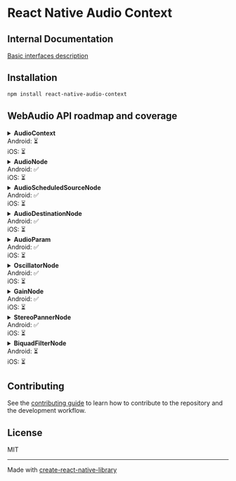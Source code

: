# React Native Audio Context

## Internal Documentation

[Basic interfaces description](./internal-docs/basic-interfaces.md)

## Installation

```sh
npm install react-native-audio-context
```

## WebAudio API roadmap and coverage

<details>
  <summary><b>AudioContext</b><br/> Android: ⏳ <br/>iOS: ⏳</summary>

| Method / Property     | iOS  | Android |
| --------------------- | ---- | ------- |
| :---                  | ---: | ---:    |
| 🔹 destination        |      | ✅      |
| 🔹 sampleRate         |      | ✅      |
| 🔹 state              |      | ✅      |
| 🔘 createGain         |      | ✅      |
| 🔘 createOscillator   |      | ✅      |
| 🔘 createStereoPanner |      | ✅      |
| 🔘 createBiquadFilter |      | ⏳      |
| 🔘 getCurrentTime     |      | ✅      |
| 🔘 close              |      | ⏳      |

</details>

<details>
  <summary><b>AudioNode</b><br/> Android: ✅ <br />iOS: ⏳</summary>

|       Method / Property       | iOS  | Android |
| ----------------------------- | ---- | ------- |
| :---                          | ---: | ---:    |
| 🔹context                     |      | ✅      |
| 🔹numberOfInputs              |      | ✅      |
| 🔹numberOfOutputs             |      | ✅      |
| 🔘connect                     |      | ✅      |
| 🔘disconnect                  |      | ✅      |

</details>

<details>
  <summary><b>AudioScheduledSourceNode</b><br/> Android: ✅ <br />iOS: ⏳</summary>

|       Method / Property       | iOS  | Android |
| ----------------------------- | ---- | ------- |
| :---                          | ---: | ---:    |
| 🔘start                       |      | ✅      |
| 🔘stop                        |      | ✅      |

</details>

<details>
  <summary><b>AudioDestinationNode</b><br/> Android: ✅ <br />iOS: ⏳</summary>

|       Method / Property       | iOS  | Android |
| ----------------------------- | ---- | ------- |
| :---                          | ---: | ---:    |

</details>

<details>
  <summary><b>AudioParam</b><br/> Android: ✅ <br />iOS: ⏳</summary>

|       Method / Property       | iOS  | Android |
| ----------------------------- | ---- | ------- |
| :---                          | ---: | ---:    |
| 🔹value                       |      | ✅      |
| 🔹defaultValue                |      | ✅      |
| 🔹minValue                    |      | ✅      |
| 🔹maxValue                    |      | ✅      |
| 🔘setValueAtTime              |      | ✅      |
| 🔘linearRampToValueAtTime     |      | ✅      |
| 🔘exponentialRampToValueAtTime|      | ✅      |

</details>

<details>
  <summary><b>OscillatorNode</b><br/> Android: ✅ <br />iOS: ⏳</summary>

|       Method / Property       | iOS  | Android |
| ----------------------------- | ---- | ------- |
| :---                          | ---: | ---:    |
| 🔹frequency                   |      | ✅      |
| 🔹detune                      |      | ✅      |
| 🔹type                        |      | ✅      |

</details>

<details>
  <summary><b>GainNode</b><br/> Android: ✅ <br />iOS: ⏳</summary>

|       Method / Property       | iOS  | Android |
| ----------------------------- | ---- | ------- |
| :---                          | ---: | ---:    |
| 🔹gain                        |      | ✅      |

</details>

<details>
  <summary><b>StereoPannerNode</b><br/> Android: ✅ <br />iOS: ⏳</summary>

|       Method / Property       | iOS  | Android |
| ----------------------------- | ---- | ------- |
| :---                          | ---: | ---:    |
| 🔹pan                         |      | ✅      |

</details>

<details>
  <summary><b>BiquadFilterNode</b><br/> Android: ⏳ <br />iOS: ⏳</summary>

|       Method / Property       | iOS  | Android |
| ----------------------------- | ---- | ------- |
| :---                          | ---: | ---:    |
| 🔹frequency                   |      | ⏳      |
| 🔹detune                      |      | ⏳      |
| 🔹Q                           |      | ⏳      |
| 🔹gain                        |      | ⏳      |
| 🔹type                        |      | ⏳      |

</details>

## Contributing

See the [contributing guide](CONTRIBUTING.md) to learn how to contribute to the repository and the development workflow.

## License

MIT

---

Made with [create-react-native-library](https://github.com/callstack/react-native-builder-bob)
